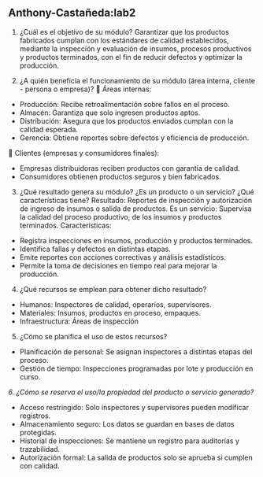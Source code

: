 ## Anthony-Castañeda:lab2 ##
1. ¿Cuál es el objetivo de su módulo?
Garantizar que los productos fabricados cumplan con los estándares de calidad establecidos, mediante la inspección y evaluación de insumos, procesos productivos y productos terminados, con el fin de reducir defectos y optimizar la producción.

2. ¿A quién beneficia el funcionamiento de su módulo (área interna, cliente - persona o empresa)?
🔹 Áreas internas:
- Producción: Recibe retroalimentación sobre fallos en el proceso.
- Almacén: Garantiza que solo ingresen productos aptos.
- Distribución: Asegura que los productos enviados cumplan con la calidad esperada.
- Gerencia: Obtiene reportes sobre defectos y eficiencia de producción.

🔹 Clientes (empresas y consumidores finales):
- Empresas distribuidoras reciben productos con garantía de calidad.
- Consumidores obtienen productos seguros y bien fabricados.

3. ¿Qué resultado genera su módulo? ¿Es un producto o un servicio? ¿Qué características tiene?
Resultado: Reportes de inspección y autorización de ingreso de insumos o salida de productos.
Es un servicio: Supervisa la calidad del proceso productivo, de los insumos y productos terminados.
Características:
- Registra inspecciones en insumos, producción y productos terminados.
- Identifica fallas y defectos en distintas etapas.
- Emite reportes con acciones correctivas y análisis estadísticos.
- Permite la toma de decisiones en tiempo real para mejorar la producción.

4. ¿Qué recursos se emplean para obtener dicho resultado?
- Humanos: Inspectores de calidad, operarios, supervisores.
- Materiales: Insumos, productos en proceso, empaques.
- Infraestructura: Áreas de inspección

5. ¿Cómo se planifica el uso de estos recursos?
- Planificación de personal: Se asignan inspectores a distintas etapas del proceso.
- Gestión de tiempo: Inspecciones programadas por lote y producción en curso.

*6. ¿Cómo se reserva el uso/la propiedad del producto o servicio generado?*
- Acceso restringido: Solo inspectores y supervisores pueden modificar registros.
- Almacenamiento seguro: Los datos se guardan en bases de datos protegidas.
- Historial de inspecciones: Se mantiene un registro para auditorías y trazabilidad.
- Autorización formal: La salida de productos solo se aprueba si cumplen con calidad.

